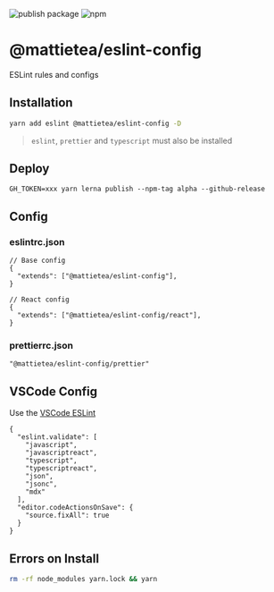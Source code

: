 ![publish package](https://github.com/mattietea/eslint-config/workflows/publish%20package/badge.svg?branch=master)
![npm](https://img.shields.io/npm/v/@mattietea/eslint-config)

# @mattietea/eslint-config

ESLint rules and configs

## Installation

```sh
yarn add eslint @mattietea/eslint-config -D
```

> `eslint`, `prettier` and `typescript` must also be installed

## Deploy

```
GH_TOKEN=xxx yarn lerna publish --npm-tag alpha --github-release
```

## Config

### eslintrc.json

```jsonc
// Base config
{
  "extends": ["@mattietea/eslint-config"],
}

// React config
{
  "extends": ["@mattietea/eslint-config/react"],
}
```

### prettierrc.json

```jsonc
"@mattietea/eslint-config/prettier"
```

## VSCode Config

Use the [VSCode ESLint](https://github.com/microsoft/vscode-eslint)

```jsonc
{
  "eslint.validate": [
    "javascript",
    "javascriptreact",
    "typescript",
    "typescriptreact",
    "json",
    "jsonc",
    "mdx"
  ],
  "editor.codeActionsOnSave": {
    "source.fixAll": true
  }
}
```

## Errors on Install

```bash
rm -rf node_modules yarn.lock && yarn
```
